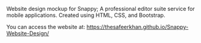 Website design mockup for Snappy; A professional editor suite service for mobile applications. Created using HTML, CSS, and Bootstrap.

You can access the website at:  https://thesafeerkhan.github.io/Snappy-Website-Design/
